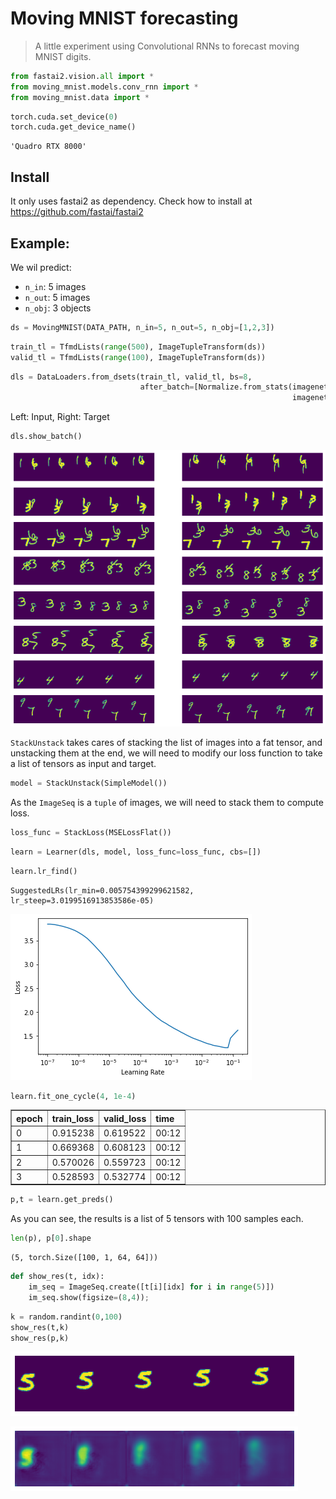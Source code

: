 # Moving MNIST forecasting
> A little experiment using Convolutional RNNs to forecast moving MNIST digits.


```python
from fastai2.vision.all import *
from moving_mnist.models.conv_rnn import *
from moving_mnist.data import *
```

```python
torch.cuda.set_device(0)
torch.cuda.get_device_name()
```




    'Quadro RTX 8000'



## Install

It only uses fastai2 as dependency. Check how to install at https://github.com/fastai/fastai2

## Example:

We wil predict:
- `n_in`: 5 images
- `n_out`: 5 images  
- `n_obj`: 3 objects

```python
ds = MovingMNIST(DATA_PATH, n_in=5, n_out=5, n_obj=[1,2,3])
```

```python
train_tl = TfmdLists(range(500), ImageTupleTransform(ds))
valid_tl = TfmdLists(range(100), ImageTupleTransform(ds))
```

```python
dls = DataLoaders.from_dsets(train_tl, valid_tl, bs=8,
                             after_batch=[Normalize.from_stats(imagenet_stats[0][0], 
                                                               imagenet_stats[1][0])]).cuda()
```

Left: Input, Right: Target

```python
dls.show_batch()
```


![png](docs/images/output_10_0.png)


`StackUnstack` takes cares of stacking the list of images into a fat tensor, and unstacking them at the end, we will need to modify our loss function to take a list of tensors as input and target.

```python
model = StackUnstack(SimpleModel())
```

As the `ImageSeq` is a `tuple` of images, we will need to stack them to compute loss.

```python
loss_func = StackLoss(MSELossFlat())
```

```python
learn = Learner(dls, model, loss_func=loss_func, cbs=[])
```

```python
learn.lr_find()
```








    SuggestedLRs(lr_min=0.005754399299621582, lr_steep=3.0199516913853586e-05)




![png](docs/images/output_16_2.png)


```python
learn.fit_one_cycle(4, 1e-4)
```


<table border="1" class="dataframe">
  <thead>
    <tr style="text-align: left;">
      <th>epoch</th>
      <th>train_loss</th>
      <th>valid_loss</th>
      <th>time</th>
    </tr>
  </thead>
  <tbody>
    <tr>
      <td>0</td>
      <td>0.915238</td>
      <td>0.619522</td>
      <td>00:12</td>
    </tr>
    <tr>
      <td>1</td>
      <td>0.669368</td>
      <td>0.608123</td>
      <td>00:12</td>
    </tr>
    <tr>
      <td>2</td>
      <td>0.570026</td>
      <td>0.559723</td>
      <td>00:12</td>
    </tr>
    <tr>
      <td>3</td>
      <td>0.528593</td>
      <td>0.532774</td>
      <td>00:12</td>
    </tr>
  </tbody>
</table>


```python
p,t = learn.get_preds()
```





As you can see, the results is a list of 5 tensors with 100 samples each.

```python
len(p), p[0].shape
```




    (5, torch.Size([100, 1, 64, 64]))



```python
def show_res(t, idx):
    im_seq = ImageSeq.create([t[i][idx] for i in range(5)])
    im_seq.show(figsize=(8,4));
```

```python
k = random.randint(0,100)
show_res(t,k)
show_res(p,k)
```


![png](docs/images/output_22_0.png)



![png](docs/images/output_22_1.png)


